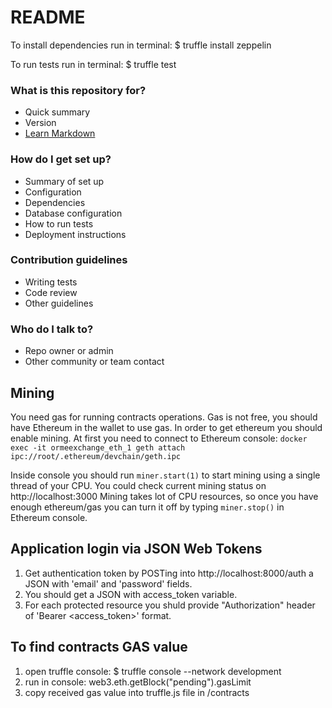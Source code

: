 # README

To install dependencies run in terminal:
$ truffle install zeppelin

To run tests run in terminal:
$ truffle test

### What is this repository for? ###

* Quick summary
* Version
* [Learn Markdown](https://bitbucket.org/tutorials/markdowndemo)

### How do I get set up? ###

* Summary of set up
* Configuration
* Dependencies
* Database configuration
* How to run tests
* Deployment instructions

### Contribution guidelines ###

* Writing tests
* Code review
* Other guidelines

### Who do I talk to? ###

* Repo owner or admin
* Other community or team contact

## Mining

You need gas for running contracts operations. Gas is not free, you should have Ethereum in the wallet to use gas.
In order to get ethereum you should enable mining. At first you need to connect to Ethereum console:
`docker exec -it ormeexchange_eth_1 geth attach ipc://root/.ethereum/devchain/geth.ipc`

Inside console you should run `miner.start(1)` to start mining using a single thread of your CPU.
You could check current mining status on http://localhost:3000
Mining takes lot of CPU resources, so once you have enough ethereum/gas you can turn it off by typing `miner.stop()` in Ethereum console.

## Application login via JSON Web Tokens

1. Get authentication token by POSTing into http://localhost:8000/auth a JSON with 'email' and 'password' fields.
2. You should get a JSON with access_token variable.
3. For each protected resource you shuld provide "Authorization" header of 'Bearer <access_token>' format.

## To find contracts GAS value

1. open truffle console: $ truffle console --network development
2. run in console: web3.eth.getBlock("pending").gasLimit
3. copy received gas value into truffle.js file in /contracts
